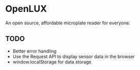 # OpenLUX

An open source, affordable microplate reader for everyone.

## TODO
* Better error handling
* Use the Request API to display sensor data in the browser
* window.localStorage for data storage
